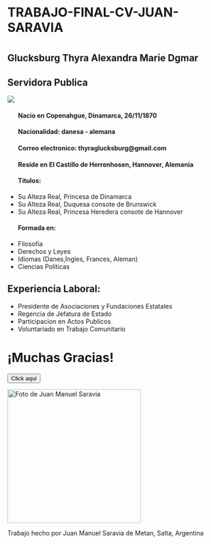 #  TRABAJO-FINAL-CV-JUAN-SARAVIA
# <!DOCTYPE html>
<html lang="es">
<head>
    <meta charset="UTF-8">
    <meta http-equiv="X-UA-Compatible" content="IE=edge">
    <meta name="viewport" content="width=device-width, initial-scale=1.0">
    <title>Curriculum Vitae</title>
    <link rel="stylesheet" href="estilos.css">
<link href="https://fonts.googleapis.com/css2?family=Roboto:ital,wght@1,500&display=swap" rel="stylesheet">
</head>
<body>
   <div class="primero">
    <h2 class="dato">Glucksburg Thyra Alexandra Marie Dgmar</h2>
    <h2 class="dato">Servidora Publica</h2>
    <i class="fa-duotone fa-face-smile"></i>
    <FontAwesomeIcon icon="fa-duotone fa-face-smile" />
    <font-awesome-icon icon="fa-duotone fa-face-smile" />
    <img class="foto" src="https://upload.wikimedia.org/wikipedia/commons/thumb/3/3c/Thyra_of_Denmark_by_Johannes_Zehngraf.png/220px-Thyra_of_Denmark_by_Johannes_Zehngraf.png">
    <ul>
        <h4>Nacio en Copenahgue, Dinamarca, 26/11/1870</h4>
        <h4>Nacionalidad: danesa - alemana</h4>
        <h4>Correo electronico: thyraglucksburg@gmail.com</h4>
        <h4>Reside en El Castillo de Herrenhosen, Hannover, Alemania</h4>
        <h4>Titulos:</h4>
        <li>Su Alteza Real, Princesa de Dinamarca</li>
        <li>Su Alteza Real, Duquesa consote de Brunswick</li>
        <li> Su Alteza Real, Princesa Heredera consote de Hannover</li>
        <h4>Formada en:</h4>
        <li>Filosofia</li>
        <li>Derechos y Leyes</li>
        <li>Idiomas (Danes,Ingles, Frances, Aleman)</li>
        <li>Ciencias Politicas</li>
    </ul>
   </div>
   <p class="segundo"></p>
   <div class="primero">
    <h2>Experiencia Laboral:</h2>
    <ul>
        <li>Presidente de Asociaciones y Fundaciones Estatales</li>
        <li>Regencia de Jefatura de Estado</li>
        <li>Participacion en Actos Publicos</li>
        <li>Voluntariado en Trabajo Comunitario</li>
    </ul>
   </div>
   <p class="segundo"></p>
   <h1 id="demo">¡Muchas Gracias!</h1>
   <button onchange="button" id="boton">Click aqui</button>
   <script src="js/funcion.js"></script>
   <p class="segundo"></p>
   <img src="https://web.whatsapp.com/fa0f22b4-3b42-4d95-9308-c2d21e06010d" alt="Foto de Juan Manuel Saravia" 
   height="300px" width="300px">
   <p>Trabajo hecho por Juan Manuel Saravia de Metan, Salta, Argentina</p>
</body>
</html
